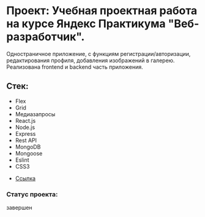 # Проект: Учебная проектная работа на курсе Яндекс Практикума "Веб-разработчик". 
Одностраничное приложение, с функциям регистрации/авторизации, редактирования профиля, добавления изображений в галерею. Реализована frontend и backend часть приложения.

## Стек: 

- Flex
- Grid
- Медиазапросы
- React.js
- Node.js
- Express
- Rest API
- MongoDB
- Mongoose
- Eslint
- CSS3

* [Ссылка](https://mestokate.nomoredomains.work/)

### Статус проекта: 
завершен
